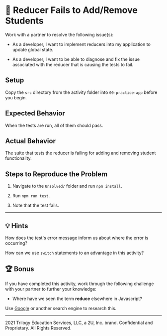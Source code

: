 # 🐛 Reducer Fails to Add/Remove Students

Work with a partner to resolve the following issue(s):

* As a developer, I want to implement reducers into my application to update global state.

* As a developer, I want to be able to diagnose and fix the issue associated with the reducer that is causing the tests to fail.

## Setup

Copy the `src` directory from the activity folder into `00-practice-app` before you begin.

## Expected Behavior

When the tests are run, all of them should pass.

## Actual Behavior

The suite that tests the reducer is failing for adding and removing student functionality.

## Steps to Reproduce the Problem

1. Navigate to the `Unsolved/` folder and run `npm install`.

2. Run `npm run test`.

3. Note that the test fails.

---

## 💡 Hints

How does the test's error message inform us about where the error is occurring?

How can we use `switch` statements to an advantage in this activity?

## 🏆 Bonus

If you have completed this activity, work through the following challenge with your partner to further your knowledge:

* Where have we seen the term **reduce** elsewhere in Javascript?

Use [Google](https://www.google.com) or another search engine to research this.

---
2021 Trilogy Education Services, LLC, a 2U, Inc. brand. Confidential and Proprietary. All Rights Reserved.
